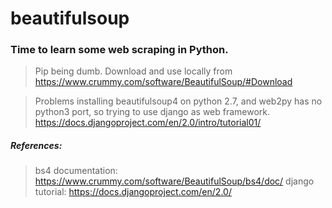 # beautifulsoup
### Time to learn some web scraping in Python.

> Pip being dumb. Download and use locally from https://www.crummy.com/software/BeautifulSoup/#Download

> Problems installing beautifulsoup4 on python 2.7, and web2py has no python3 port, so trying to use django as web framework. https://docs.djangoproject.com/en/2.0/intro/tutorial01/

##### References:
> bs4 documentation: https://www.crummy.com/software/BeautifulSoup/bs4/doc/
> django tutorial: https://docs.djangoproject.com/en/2.0/

